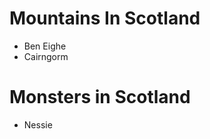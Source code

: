 Mountains In Scotland
==================

* Ben Eighe
* Cairngorm

Monsters in Scotland
====================

* Nessie
